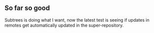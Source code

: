## So far so good ##

Subtrees is doing what I want, now the latest test is seeing if updates in remotes get automatically updated in the super-repository. 
